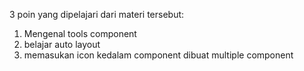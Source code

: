  3 poin yang dipelajari dari materi tersebut:
 1) Mengenal tools component
 2) belajar auto layout
 3) memasukan icon kedalam component dibuat multiple component
